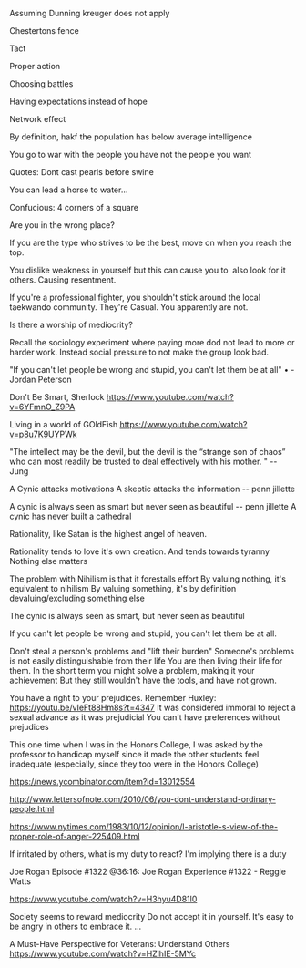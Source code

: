 Assuming Dunning kreuger does not apply

Chestertons fence

Tact

Proper action

Choosing battles

Having expectations instead of hope

Network effect

By definition, hakf the population has below average intelligence

You go to war with the people you have not the people you want 

Quotes:
Dont cast pearls before swine

You can lead a horse to water...

Confucious: 4 corners of a square

Are you in the wrong place?

If you are the type who strives to be the best, move on when you reach the top.

You dislike weakness in yourself but this can cause you to  also look for it others. Causing resentment.

If you're a professional fighter, you shouldn't stick around the local taekwando community. They're Casual. You apparently are not.

Is there a worship of mediocrity?

Recall the sociology experiment where paying more dod not lead to more or harder work. Instead social pressure to not make the group look bad.

"If you can't let people be wrong and stupid, you can't let them be at all"
	• -Jordan Peterson

Don't Be Smart, Sherlock
https://www.youtube.com/watch?v=6YFmnO_Z9PA

Living in a world of GOldFish
https://www.youtube.com/watch?v=p8u7K9UYPWk


"The intellect may be the devil, but the devil is the “strange son of chaos” who can most readily be trusted to deal effectively with his mother. " -- Jung

A Cynic attacks motivations
A skeptic attacks the information
-- penn jillette

A cynic is always seen as smart but never seen as beautiful
-- penn jillette
A cynic has never built a cathedral

Rationality, like Satan is the highest angel of heaven.

Rationality tends to love it's own creation.
And tends towards tyranny
Nothing else matters

The problem with Nihilism is that it forestalls effort
By valuing nothing, it's equivalent to nihilism
By valuing something, it's by definition devaluing/excluding something else

The cynic is always seen as smart, but never seen as beautiful

If you can't let people be wrong and stupid, you can't let them be at all.


Don't steal a person's problems and "lift their burden"
Someone's problems is not easily distinguishable from their life
You are then living their life for them.
In the short term you might solve a problem, making it your achievement
But they still wouldn't have the tools, and have not grown.


You have a right to your prejudices. Remember Huxley:
https://youtu.be/vIeFt88Hm8s?t=4347 
It was considered immoral to reject a sexual advance as it was prejudicial
You can't have preferences without prejudices


This one time when I was in the Honors College, I was asked by the professor to handicap myself
since it made the other students feel inadequate (especially, since they too were in the Honors College)

https://news.ycombinator.com/item?id=13012554

http://www.lettersofnote.com/2010/06/you-dont-understand-ordinary-people.html

https://www.nytimes.com/1983/10/12/opinion/l-aristotle-s-view-of-the-proper-role-of-anger-225409.html

If irritated by others, what is my duty to react?
I'm implying there is a duty

Joe  Rogan Episode #1322  @36:16: Joe Rogan Experience #1322 - Reggie Watts

https://www.youtube.com/watch?v=H3hyu4D81l0


Society seems to reward mediocrity
	Do not accept it in yourself.
	It's easy to be angry in others to embrace it.
...

A Must-Have Perspective for Veterans: Understand Others
https://www.youtube.com/watch?v=HZlhIE-5MYc
